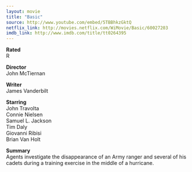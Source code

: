 ```yaml
---
layout: movie
title: "Basic"
source: http://www.youtube.com/embed/5TBBhkzGktQ
netflix_link: http://movies.netflix.com/WiMovie/Basic/60027203
imdb_link: http://www.imdb.com/title/tt0264395
---
```


__Rated__<br /><span class="rated ts">R</span>

__Director__<br />John McTiernan

__Writer__<br />James Vanderbilt

__Starring__<br />John Travolta<br />Connie Nielsen<br />Samuel L. Jackson<br />Tim Daly<br />Giovanni Ribisi<br />Brian Van Holt

__Summary__<br />Agents investigate the disappearance of an Army ranger and several of his cadets during a training exercise in the middle of a hurricane.